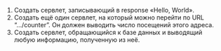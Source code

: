 1. Создать сервлет, записывающий в response «Hello, World».
2. Создать ещё один сервлет, на который можно перейти по URL “…/counter”.
 Он должен выводить число посещений этого адреса.
3. Создать сервлет, обращающийся к базе данных и выводящий любую информацию,
полученную из неё.